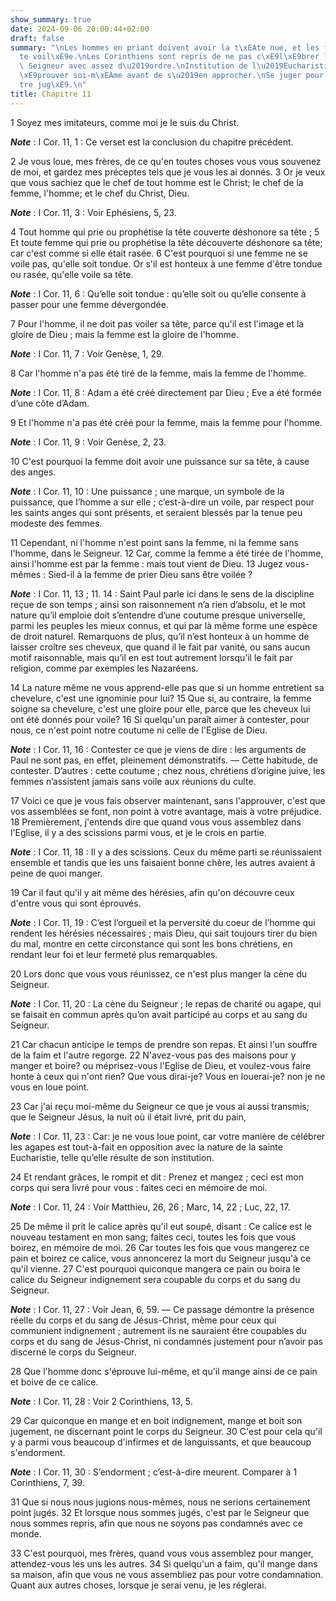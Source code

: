 ```yaml
---
show_summary: true
date: 2024-09-06 20:00:44+02:00
draft: false
summary: "\nLes hommes en priant doivent avoir la t\xEAte nue, et les femmes la t\xEA\
  te voil\xE9e.\nLes Corinthiens sont repris de ne pas c\xE9l\xE9brer la f\xEAte du\
  \ Seigneur avec assez d\u2019ordre.\nInstitution de l\u2019Eucharistie.\nS\u2019\
  \xE9prouver soi-m\xEAme avant de s\u2019en approcher.\nSe juger pour ne pas \xEA\
  tre jug\xE9.\n"
title: Chapitre 11
---
```





1 Soyez mes imitateurs, comme moi je le suis du Christ.

***Note*** :  I Cor. 11, 1 : Ce verset est la conclusion du chapitre précédent.


2 Je vous loue, mes frères, de ce qu'en toutes choses vous vous souvenez de moi, et gardez mes préceptes tels que je vous les ai donnés. 3 Or je veux que vous sachiez que le chef de tout homme est le Christ; le chef de la femme, l'homme; et le chef du Christ, Dieu.

***Note*** :  I Cor. 11, 3 : Voir Ephésiens, 5, 23.

4 Tout homme qui prie ou prophétise la tête couverte déshonore sa tête ; 5 Et toute femme qui prie ou prophétise la tête découverte déshonore sa tête; car c'est comme si elle était rasée. 6 C'est pourquoi si une femme ne se voile pas, qu'elle soit tondue. Or s'il est honteux à une femme d'être tondue ou rasée, qu'elle voile sa tête.

***Note*** :  I Cor. 11, 6 : Qu’elle soit tondue : qu’elle soit ou qu’elle consente à passer pour une femme dévergondée.

7 Pour l'homme, il ne doit pas voiler sa tête, parce qu'il est l'image et la gloire de Dieu ; mais la femme est la gloire de l'homme.

***Note*** :  I Cor. 11, 7 : Voir Genèse, 1, 29.

8 Car l'homme n'a pas été tiré de la femme, mais la femme de l'homme.

***Note*** :  I Cor. 11, 8 : Adam a été créé directement par Dieu ; Eve a été formée d’une côte d’Adam.

9 Et l'homme n'a pas été créé pour la femme, mais la femme pour l'homme.

***Note*** :  I Cor. 11, 9 : Voir Genèse, 2, 23.

10 C'est pourquoi la femme doit avoir une puissance sur sa tête, à cause des anges.

***Note*** :  I Cor. 11, 10 : Une puissance ; une marque, un symbole de la puissance, que l’homme a sur elle ; c’est-à-dire un voile, par respect pour les saints anges qui sont présents, et seraient blessés par la tenue peu modeste des femmes.

11 Cependant, ni l'homme n'est point sans la femme, ni la femme sans l'homme, dans le Seigneur. 12 Car, comme la femme a été tirée de l'homme, ainsi l'homme est par la femme : mais tout vient de Dieu. 13 Jugez vous-mêmes : Sied-il à la femme de prier Dieu sans être voilée ?

***Note*** :  I Cor. 11, 13 ; 11. 14 : Saint Paul parle ici dans le sens de la discipline reçue de son temps ; ainsi son raisonnement n’a rien d’absolu, et le mot nature qu’il emploie doit s’entendre d’une coutume presque universelle, parmi les peuples les mieux connus, et qui par là même forme une espèce de droit naturel. Remarquons de plus, qu’il n’est honteux à un homme de laisser croître ses cheveux, que quand il le fait par vanité, ou sans aucun motif raisonnable, mais qu’il en est tout autrement lorsqu’il le fait par religion, comme par exemples les Nazaréens.

14 La nature même ne vous apprend-elle pas que si un homme entretient sa chevelure, c'est une ignominie pour lui? 15 Que si, au contraire, la femme soigne sa chevelure, c'est une gloire pour elle, parce que les cheveux lui ont été donnés pour voile? 16 Si quelqu'un paraît aimer à contester, pour nous, ce n'est point notre coutume ni celle de l'Eglise de Dieu.

***Note*** :  I Cor. 11, 16 : Contester ce que je viens de dire : les arguments de Paul ne sont pas, en effet, pleinement démonstratifs. ― Cette habitude, de contester. D’autres : cette coutume ; chez nous, chrétiens d’origine juive, les femmes n’assistent jamais sans voile aux réunions du culte.


17 Voici ce que je vous fais observer maintenant, sans l'approuver, c'est que vos assemblées se font, non point à votre avantage, mais à votre préjudice. 18 Premièrement, j'entends dire que quand vous vous assemblez dans l'Eglise, il y a des scissions parmi vous, et je le crois en partie.

***Note*** :  I Cor. 11, 18 : Il y a des scissions. Ceux du même parti se réunissaient ensemble et tandis que les uns faisaient bonne chère, les autres avaient à peine de quoi manger.

19 Car il faut qu'il y ait même des hérésies, afin qu'on découvre ceux d'entre vous qui sont éprouvés.

***Note*** :  I Cor. 11, 19 : C’est l’orgueil et la perversité du coeur de l’homme qui rendent les hérésies nécessaires ; mais Dieu, qui sait toujours tirer du bien du mal, montre en cette circonstance qui sont les bons chrétiens, en rendant leur foi et leur fermeté plus remarquables.

20 Lors donc que vous vous réunissez, ce n'est plus manger la cène du Seigneur.

***Note*** :  I Cor. 11, 20 : La cène du Seigneur ; le repas de charité ou agape, qui se faisait en commun après qu’on avait participé au corps et au sang du Seigneur.

21 Car chacun anticipe le temps de prendre son repas. Et ainsi l'un souffre de la faim et l'autre regorge. 22 N'avez-vous pas des maisons pour y manger et boire? ou méprisez-vous l'Eglise de Dieu, et voulez-vous faire honte à ceux qui n'ont rien? Que vous dirai-je? Vous en louerai-je? non je ne vous en loue point.


23 Car j'ai reçu moi-même du Seigneur ce que je vous ai aussi transmis; que le Seigneur Jésus, la nuit où il était livré, prit du pain,

***Note*** :  I Cor. 11, 23 : Car: je ne vous loue point, car votre manière de célébrer les agapes est tout-à-fait en opposition avec la nature de la sainte Eucharistie, telle qu’elle résulte de son institution.

24 Et rendant grâces, le rompit et dit : Prenez et mangez ; ceci est mon corps qui sera livré pour vous : faites ceci en mémoire de moi.

***Note*** :  I Cor. 11, 24 : Voir Matthieu, 26, 26 ; Marc, 14, 22 ; Luc, 22, 17.

25 De même il prit le calice après qu'il eut soupé, disant : Ce calice est le nouveau testament en mon sang; faites ceci, toutes les fois que vous boirez, en mémoire de moi. 26 Car toutes les fois que vous mangerez ce pain et boirez ce calice, vous annoncerez la mort du Seigneur jusqu'à ce qu'il vienne. 27 C'est pourquoi quiconque mangera ce pain ou boira le calice du Seigneur indignement sera coupable du corps et du sang du Seigneur.

***Note*** :  I Cor. 11, 27 : Voir Jean, 6, 59. ― Ce passage démontre la présence réelle du corps et du sang de Jésus-Christ, même pour ceux qui communient indignement ; autrement ils ne sauraient être coupables du corps et du sang de Jésus-Christ, ni condamnés justement pour n’avoir pas discerné le corps du Seigneur.

28 Que l'homme donc s'éprouve lui-même, et qu'il mange ainsi de ce pain et boive de ce calice.

***Note*** :  I Cor. 11, 28 : Voir 2 Corinthiens, 13, 5.

29 Car quiconque en mange et en boit indignement, mange et boit son jugement, ne discernant point le corps du Seigneur. 30 C'est pour cela qu'il y a parmi vous beaucoup d'infirmes et de languissants, et que beaucoup s'endorment.

***Note*** :  I Cor. 11, 30 : S’endorment ; c’est-à-dire meurent. Comparer à 1 Corinthiens, 7, 39.

31 Que si nous nous jugions nous-mêmes, nous ne serions certainement point jugés. 32 Et lorsque nous sommes jugés, c'est par le Seigneur que nous sommes repris, afin que nous ne soyons pas condamnés avec ce monde.


33 C'est pourquoi, mes frères, quand vous vous assemblez pour manger, attendez-vous les uns les autres. 34 Si quelqu'un a faim, qu'il mange dans sa maison, afin que vous ne vous assembliez pas pour votre condamnation. Quant aux autres choses, lorsque je serai venu, je les réglerai.

